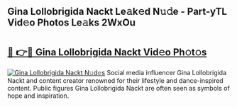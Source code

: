 ## Gina Lollobrigida Nackt Le𝚊k𝚎d N𝚞𝚍e - Part-yTL Vid𝚎o Photos Le𝚊ks 2WxOu

# <h2><a href="http://fb5kqk.evod.top/?m=Gina+Lollobrigida+Nackt">🔗 👉🔴 Gina Lollobrigida Nackt Vid𝚎o Ph𝚘t𝚘s</a></h2>

[![Gina Lollobrigida Nackt N𝚞d𝚎s](https://i.imgur.com/8V9OHl7.gif)](http://fb5kqk.evod.top/?m=Gina+Lollobrigida+Nackt)
Social media influencer Gina Lollobrigida Nackt and content creator renowned for their lifestyle and dance-inspired content. Public figures Gina Lollobrigida Nackt are often seen as symbols of hope and inspiration. 
